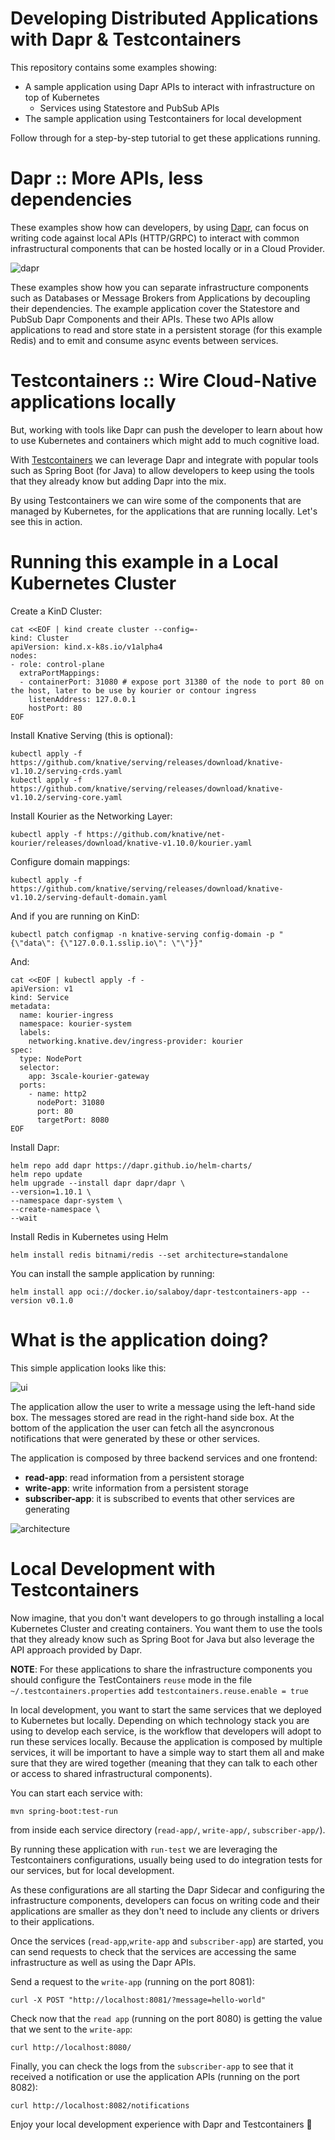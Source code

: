 # Developing Distributed Applications with Dapr & Testcontainers

This repository contains some examples showing:
- A sample application using Dapr APIs to interact with infrastructure on top of Kubernetes
    - Services using Statestore and PubSub APIs
- The sample application using  Testcontainers for local development

Follow through for a step-by-step tutorial to get these applications running. 

# Dapr :: More APIs, less dependencies

These examples show how can developers, by using [Dapr](https://dapr.io), can focus on writing code against local APIs (HTTP/GRPC) to interact with common infrastructural components that can be hosted locally or in a Cloud Provider. 

![dapr](imgs/dapr-components.png)

These examples show how you can separate infrastructure components such as Databases or Message Brokers from Applications by decoupling their dependencies. The example application cover the Statestore and PubSub Dapr Components and their APIs. These two APIs allow applications to read and store state in a persistent storage (for this example Redis) and to emit and consume async events between services. 


# Testcontainers :: Wire Cloud-Native applications locally

But, working with tools like Dapr can push the developer to learn about how to use Kubernetes and containers which might add to much cognitive load. 

With [Testcontainers](https://testcontainers.com/) we can leverage Dapr and integrate with popular tools such as Spring Boot (for Java) to allow developers to keep using the tools that they already know but adding Dapr into the mix. 

By using Testcontainers we can wire some of the components that are managed by Kubernetes, for the applications that are running locally. Let's see this in action.

# Running this example in a Local Kubernetes Cluster

Create a KinD Cluster: 

```
cat <<EOF | kind create cluster --config=-
kind: Cluster
apiVersion: kind.x-k8s.io/v1alpha4
nodes:
- role: control-plane
  extraPortMappings:
  - containerPort: 31080 # expose port 31380 of the node to port 80 on the host, later to be use by kourier or contour ingress
    listenAddress: 127.0.0.1
    hostPort: 80
EOF

```

Install Knative Serving (this is optional): 

```
kubectl apply -f https://github.com/knative/serving/releases/download/knative-v1.10.2/serving-crds.yaml
kubectl apply -f https://github.com/knative/serving/releases/download/knative-v1.10.2/serving-core.yaml

```
Install Kourier as the Networking Layer: 

```
kubectl apply -f https://github.com/knative/net-kourier/releases/download/knative-v1.10.0/kourier.yaml

```
Configure domain mappings: 
```
kubectl apply -f https://github.com/knative/serving/releases/download/knative-v1.10.2/serving-default-domain.yaml

```

And if you are running on KinD: 

```
kubectl patch configmap -n knative-serving config-domain -p "{\"data\": {\"127.0.0.1.sslip.io\": \"\"}}"
```
And: 
```
cat <<EOF | kubectl apply -f -
apiVersion: v1
kind: Service
metadata:
  name: kourier-ingress
  namespace: kourier-system
  labels:
    networking.knative.dev/ingress-provider: kourier
spec:
  type: NodePort
  selector:
    app: 3scale-kourier-gateway
  ports:
    - name: http2
      nodePort: 31080
      port: 80
      targetPort: 8080
EOF
```

Install Dapr: 

```
helm repo add dapr https://dapr.github.io/helm-charts/
helm repo update
helm upgrade --install dapr dapr/dapr \
--version=1.10.1 \
--namespace dapr-system \
--create-namespace \
--wait
```

Install Redis in Kubernetes using Helm 

```
helm install redis bitnami/redis --set architecture=standalone
```

You can install the sample application by running: 

```
helm install app oci://docker.io/salaboy/dapr-testcontainers-app --version v0.1.0
```

# What is the application doing? 

This simple application looks like this: 

![ui](imgs/app-ui.png)

The application allow the user to write a message using the left-hand side box. The messages stored are read in the right-hand side box. At the bottom of the application the user can fetch all the asyncronous notifications that were generated by these or other services. 

The application is composed by three backend services and one frontend: 
- **read-app**: read information from a persistent storage
- **write-app**: write information from a persistent storage
- **subscriber-app**: it is subscribed to events that other services are generating

![architecture](imgs/architecture.png)


# Local Development with Testcontainers

Now imagine, that you don't want developers to go through installing a local Kubernetes Cluster and creating containers. You want them to use the tools that they already know such as Spring Boot for Java but also leverage the API approach provided by Dapr. 


**NOTE**: For these applications to share the infrastructure components you should configure the TestContainers `reuse` mode in the file `~/.testcontainers.properties` add `testcontainers.reuse.enable = true`


In local development, you want to start the same services that we deployed to Kubernetes but locally. Depending on which technology stack you are using to develop each service, is the workflow that developers will adopt to run these services locally. 
Because the application is composed by multiple services, it will be important to have a simple way to start them all and make sure that they are wired together (meaning that they can talk to each other or access to shared infrastructural components).

You can start each service with: 
```
mvn spring-boot:test-run
``` 

from inside each service directory (`read-app/`, `write-app/`, `subscriber-app/`). 

By running these application with `run-test` we are leveraging the Testcontainers configurations, usually being used to do integration tests for our services, but for local development. 

As these configurations are all starting the Dapr Sidecar and configuring the infrastructure components, developers can focus on writing code and their applications are smaller as they don't need to include any clients or drivers to their applications. 

Once the services (`read-app`,`write-app` and `subscriber-app`) are started, you can send requests to check that the services are accessing the same infrastructure as well as using the Dapr APIs. 

Send a request to the `write-app` (running on the port 8081):
```
curl -X POST "http://localhost:8081/?message=hello-world"
```

Check now that the `read app` (running on the port 8080) is getting the value that we sent to the `write-app`:
```
curl http://localhost:8080/
```

Finally, you can check the logs from the `subscriber-app` to see that it received a notification or use the application APIs (running on the port 8082): 

```
curl http://localhost:8082/notifications
```


Enjoy your local development experience with Dapr and Testcontainers :metal:


